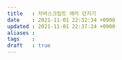 ```yaml
---
title   : 자바스크립트 에러 던지기 
date    : 2021-11-01 22:32:34 +0900
updated : 2021-11-01 22:37:24 +0900
aliases : 
tags    : 
draft   : true
---
```

# 
